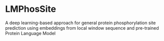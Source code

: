 # LMPhosSite
A deep learning-based approach for general protein phosphorylation site prediction using embeddings from local window sequence and pre-trained Protein Language Model 
